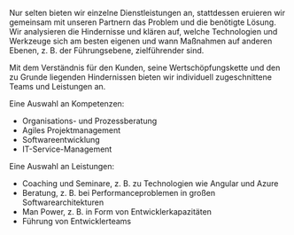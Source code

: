 Nur selten bieten wir einzelne Dienstleistungen an, stattdessen eruieren wir gemeinsam mit unseren Partnern das Problem und die benötigte Lösung. Wir analysieren die Hindernisse und klären auf, welche Technologien und Werkzeuge sich am besten eigenen und wann Maßnahmen auf anderen Ebenen, z. B. der Führungsebene, zielführender sind.

Mit dem Verständnis für den Kunden, seine Wertschöpfungskette und den zu Grunde liegenden Hindernissen bieten wir individuell zugeschnittene Teams und Leistungen an.

Eine Auswahl an Kompetenzen:

- Organisations- und Prozessberatung
- Agiles Projektmanagement
- Softwareentwicklung
- IT-Service-Management

Eine Auswahl an Leistungen:

- Coaching und Seminare, z. B. zu Technologien wie Angular und Azure
- Beratung, z. B. bei Performanceproblemen in großen Softwarearchitekturen
- Man Power, z. B. in Form von Entwicklerkapazitäten
- Führung von Entwicklerteams
